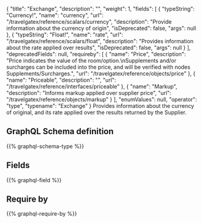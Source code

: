 {
  "title": "Exchange",
  "description": "",
  "weight": 1,
  "fields": [
    {
      "typeString": "Currency!",
      "name": "currency",
      "url": "/travelgatex/reference/scalars/currency",
      "description": "Provide information about the currency of origin",
      "isDeprecated": false,
      "args": null
    },
    {
      "typeString": "Float!",
      "name": "rate",
      "url": "/travelgatex/reference/scalars/float",
      "description": "Provides information about the rate applied over results",
      "isDeprecated": false,
      "args": null
    }
  ],
  "deprecatedFields": null,
  "requireby": [
    {
      "name": "Price",
      "description": "Price indicates the value of the room/option.\nSupplements and/or surcharges can be included into the price, and will be verified with nodes Supplements/Surcharges.",
      "url": "/travelgatex/reference/objects/price"
    },
    {
      "name": "Priceable",
      "description": "",
      "url": "/travelgatex/reference/interfaces/priceable"
    },
    {
      "name": "Markup",
      "description": "Informs markup applied over supplier price",
      "url": "/travelgatex/reference/objects/markup"
    }
  ],
  "enumValues": null,
  "operator": "type",
  "typename": "Exchange"
}
Provides information about the currency of original, and its rate applied over the results returned by the Supplier.
## GraphQL Schema definition

{{% graphql-schema-type %}}

## Fields

{{% graphql-field %}}

## Require by

{{% graphql-require-by %}}
